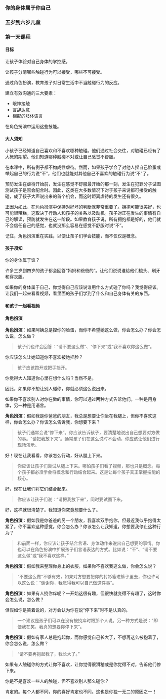 ### 你的身体属于你自己

### 五岁到六岁儿童

### 第一天课程

#### 目标

让孩子体验对自己身体的掌控感。

让孩子分清哪些触碰行为可以接受，哪些不可接受。

通过角色扮演，教育孩子对日常生活中不当触碰行为的反应。

建立有效沟通的三大要素：

* 眼神接触
* 言辞达意
* 相配的肢体语言

在角色扮演中运用这些技能。

#### 大人须知

小孩子已经知道自己喜欢和不喜欢哪种触碰。他们通过社会交往，对触碰已经有了大概的期望。他们知道哪种触碰不对或让自己感觉不舒服。

在本课中，所有例子都不构成性虐待。然而，如果孩子学会了对他人捏自己脸蛋或举起自己的行为说“不”，他们也就能对其他自己不喜欢的触碰行为说“不”了。

预防发生在虐待开始前，发生在感觉不舒服最开始的那一刻，发生在犯罪分子试图测试孩子是否会配合时。因此，这类在大多数情况下对于孩子来说都可接受的触碰，成了孩子大声说出来的首个机会，而这时距离虐待的发生还有很久。

正因为如此，在角色扮演中保持对好坏的判断就非常重要了。拥抱可能很美好，也可能很糟糕，这取决于行动人和孩子的关系以及动机。孩子对正在发生的事情有自己的解读，预防就发生在这一阶段。如果教育孩子说，所有拥抱都是好的，他们就不会信任自己的感觉，也就没那么容易在感觉不舒服时说“不”。

记住，角色扮演重在实践，以便让孩子们学会技能，而不仅仅是概念。

#### 孩子须知

你的身体属于谁？

许多三岁到四岁的孩子都会回答“妈妈和爸爸的”。让他们说说谁给他们梳头、刷牙和穿衣服。

如果你的身体属于自己，你觉得自己应该说谁用什么方式碰了你吗？我觉得应该。让我们一起来看看视频，看里面的孩子们学到了什么和自己身体有关的东西。

#### 和孩子一起看视频

#### 角色扮演

**角色扮演**：如果阿姨总是捏你的脸蛋，而你不希望她这么做，你会怎么办？你会怎么说，怎么做？

> 孩子们也许会回答：“请不要这么做”、“停下来”或“我不喜欢你这么做”。

你应该怎么让她知道你不喜欢被她捏脸？

> 孩子应该跑开或把手挡开。

你觉得大人知道你心里在想什么吗？当然不是。

因此，如果你不想让别人碰你，你就必须这么说出来。

如果你不喜欢别人对你在做的事情，你可以通过两种方式告诉他们。一种是用身体，另一种是用语言。

**角色扮演**：假如我是你爸爸的朋友，我总是想要让你坐在我腿上，但你不喜欢这样，你会怎么办？你该怎么告诉我，你想要下来？

> 孩子们通常会说“停下来”。你应该告诉孩子，要清楚地说出自己想要对方做的事。“请把我放下来”。通常孩子们在这么说时不会动，你应该让他们进行现场演示。

好！现在让我看看，你该怎么行动，好从腿上下来。

> 你应该让孩子们尝试从腿上下来。哪怕孩子们看了视频，那也只是概念。每个孩子都必须学会将概念和行动结合起来。这是让每个孩子真正掌握技能的核心。

好，现在让我们将它们结合起来。

> 你应该让孩子们说：“请把我放下来”，同时要试图下来。

好，这样就很清楚了。我知道你究竟想要什么了。

**角色扮演**：假如我是你爸爸的另一个朋友，我喜欢双手抱你，但最近我似乎抱得太紧了，你不喜欢这种感觉，你会怎么办？你该怎么让我知道，你想要我停止这种行为？

> 和前面一样，你应该让孩子结合言语、身体动作来说出自己想要的事情。你也可以在角色扮演中扩展孩子们言语表达的方式。比如说：“不”、“请不要这么做”或“我不喜欢这样。”

**角色扮演**：假如我来整理你身上的衣服，如果你不喜欢我这么做，你会怎么说？

> “不要这么做”不够有效，如果对方想要把你的衬衫塞进裤子里去，你也许可以这么说：“谢谢你，我觉得我可以自己做这件事”。

**角色扮演**：如果有人挠你痒呢？一开始这很有趣，但很快就变得不有趣了，这时你会怎么说，怎么做？

但假如你是笑着说的，对方会认为你在说“停下来”时不是认真的。

> 一个建议是孩子们可以在没有被挠痒时跟那个人说。另一种方式是说：“即便我在笑，我真的想要你停下来”。

**角色扮演**：假如有家人总是抱起你，而你感觉自己长大了，不想再这么被抱着了，你会怎么说，怎么做？

> “请不要再抱起我了，我长大了。”

如果有人触碰你的方式让你不喜欢，让你觉得很滑稽或是你觉得不对，告诉他们停下来。

你是不是喜欢一些人的触碰，但不喜欢别人那么碰你？

肯定的。每个人都不同，你的喜好肯定也不同。这也是你独一无二的原因之一！